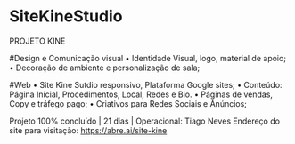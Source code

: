 # SiteKineStudio
PROJETO KINE 

#Design e Comunicação visual
• Identidade Visual, logo, material de apoio;
• Decoração de ambiente e personalização de sala;

#Web
• Site Kine Sutdio responsivo, Plataforma Google sites;
• Conteúdo: Página Inicial, Procedimentos, Local, Redes e Bio.
• Páginas de vendas, Copy e tráfego pago;
• Criativos para Redes Sociais e Anúncios;

Projeto 100% concluído | 21 dias | Operacional: Tiago Neves
Endereço do site para visitação: https://abre.ai/site-kine
